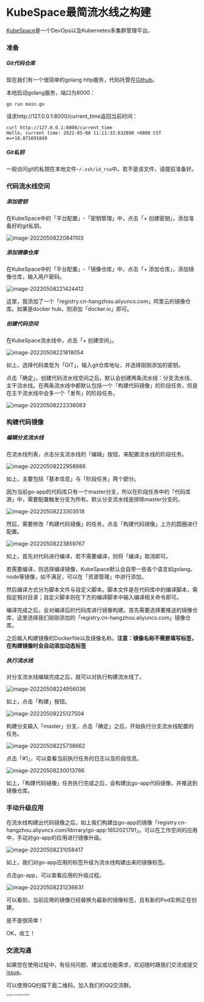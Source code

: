 # KubeSpace最简流水线之构建

[KubeSpace](https://kubespace.cn)是一个DevOps以及Kubernetes多集群管理平台。

### 准备

##### Git代码仓库

现在我们有一个很简单的golang http服务，代码托管在[Github](https://github.com/lzeen/go-app)。

本地启动golang服务，端口为8000：

```
go run main.go
```

请求http://127.0.0.1:8000/current_time返回当前时间：

```
curl http://127.0.0.1:8000/current_time
Hello, current time: 2022-05-08 11:11:33.632898 +0800 CST m=+18.871691849
```

##### Git私钥

一般访问git的私钥在本地文件`~/.ssh/id_rsa`中。若不是该文件，请提前准备好。

### 代码流水线空间

##### 添加密钥

在KubeSpace中的「平台配置」-「密钥管理」中，点击「+ 创建密钥」，添加准备好的git私钥。

![image-20220508220841103](images/pipeline_create_secret.png)

##### 添加镜像仓库

在KubeSpace中的「平台配置」-「镜像仓库」中，点击「+ 添加仓库」，添加镜像仓库，输入用户密码。

![image-20220508221424412](images/pipeline_add_registry.png)

这里，我添加了一个「registry.cn-hangzhou.aliyuncs.com」阿里云的镜像仓库。如果是docker hub，则添加「docker.io」即可。

##### 创建代码空间

在KubeSpace流水线中，点击「+ 创建空间」。

![image-20220508221818054](images/pipeline_create_space.png)

如上，选择代码类型为「GIT」，输入git仓库地址，并选择刚刚添加的密钥。

点击「确定」，创建代码流水线空间之后，默认会创建两条流水线：分支流水线、主干流水线。在两条流水线中都默认包括一个「构建代码镜像」的阶段任务，但是在主干流水线中会多一个「发布」的阶段任务。

![image-20220508222336083](images/pipeline_list.png)

### 构建代码镜像

##### 编辑分支流水线

在流水线列表，点击分支流水线的「编辑」按钮，来配置流水线的阶段任务。

![image-20220508222958986](images/pipeline_edit.png)

如上，主要包括「基本信息」与「阶段任务」两个部分。

因为当前go-app的代码库只有一个master分支，所以在阶段任务中的「代码库源」中，需要配置触发分支为所有。默认分支流水线是排除master分支的。

![image-20220508223303518](images/pipeline_edit_source.png)

然后，需要修改「构建代码镜像」的任务，点击「构建代码镜像」上方的圆圈进行配置。

![image-20220508223859767](images/pipeline_edit_job_build.png)

如上，首先对代码进行编译，若不需要编译，则将「编译」取消即可。

若需要编译，则选择编译镜像，KubeSpace默认会自带一些各个语言如golang、node等镜像，如不满足，可以在「资源管理」中进行添加。

然后编译方式分为脚本文件与自定义脚本。脚本文件是在代码库中的编译脚本，需指定相对目录；自定义脚本则在下方的编译脚本中输入编译相关命令即可。

编译完成之后，会对编译后的代码库进行镜像构建。首先需要选择要推送的镜像仓库，这里选择我们刚刚添加的「registry.cn-hangzhou.aliyuncs.com」镜像仓库。

之后输入构建镜像的Dockerfile以及镜像名称。**注意：镜像名称不需要填写标签，在构建镜像时会自动添加动态标签**

##### 执行流水线

对分支流水线编辑完成之后，就可以对执行构建流水线了。

![image-20220508224956036](images/pipeline_build_list.png)

如上，点击「构建」按钮。

![image-20220508225127504](images/pipeline_build_master.png)

构建分支输入「master」分支，点击「确定」之后，开始执行分支流水线配置的任务。

![image-20220508225738662](images/pipeline_build_list_exec.png)

点击「#1」，可以查看当前执行任务的日志以及阶段信息。

![image-20220508230013786](images/pipeline_build_exec_log.png)

如上，「构建代码镜像」任务执行完成之后，会构建出go-app代码镜像，并推送到镜像仓库。

### 手动升级应用

在流水线构建出代码镜像之后，如上我们构建出go-app的镜像「registry.cn-hangzhou.aliyuncs.com/librrary/go-app:1652021791」。可以在工作空间的应用中，手动对go-app的应用进行镜像升级。

![image-20220508231058417](images/pipeline_upgrade_app.png)

如上，我们对go-app应用的标签升级为流水线构建出来的镜像标签。

点击go-app，可以查看应用的升级过程。

![image-20220508231236631](images/pipeline_upgrade_detail.png)

可以看到，当前应用的镜像已经替换为最新的镜像标签，且有新的Pod实例正在创建。

是不是很简单！

OK，收工！

### 交流沟通

如果您在使用过程中，有任何问题、建议或功能需求，欢迎随时跟我们交流或提交[issue](https://github.com/kubespace/kubespace/issues)。

可以使用QQ扫描下面二维码，加入我们的QQ交流群。

<img src="/docs/images/qq-qrcode.png" alt="image-20220508162905664" style="zoom:30%;" />